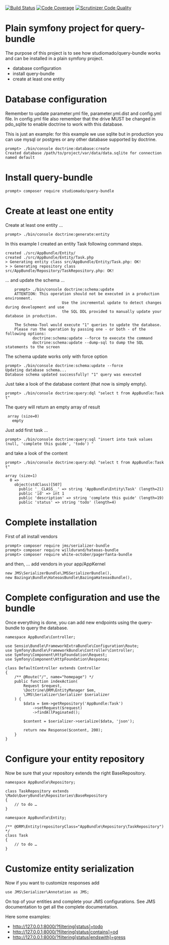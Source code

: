 [![Build Status](https://scrutinizer-ci.com/g/studiomado/query-bundle/badges/build.png?b=master)](https://scrutinizer-ci.com/g/studiomado/query-bundle/build-status/master) [![Code Coverage](https://scrutinizer-ci.com/g/studiomado/query-bundle/badges/coverage.png?b=master)](https://scrutinizer-ci.com/g/studiomado/query-bundle/?branch=master) [![Scrutinizer Code Quality](https://scrutinizer-ci.com/g/studiomado/query-bundle/badges/quality-score.png?b=master)](https://scrutinizer-ci.com/g/studiomado/query-bundle/?branch=master)
# Plain symfony project for query-bundle

The purpose of this project is to see how studiomado/query-bundle works and can be installed in a plain symfony project.

 - database configuration
 - install query-bundle
 - create at least one entity

# Database configuration

Remember to update parameter.yml file, parameter.yml.dist and config.yml file. In config.yml file also remember that the drive MUST be changed in pdo_sqlite to enable doctrine to work with this database.

This is just an example: for this example we use sqlite but in production you can use mysql or postgres or any other database supported by doctrine.

    prompt> ./bin/console doctrine:database:create
    Created database /path/to/project/var/data/data.sqlite for connection named default

# Install query-bundle

    prompt> composer require studiomado/query-bundle

# Create at least one entity

Create at least one entity ...

    prompt> ./bin/console doctrine:generate:entity

In this example I created an entity Task following command steps.

    created ./src/AppBundle/Entity/
    created ./src/AppBundle/Entity/Task.php
    > Generating entity class src/AppBundle/Entity/Task.php: OK!
    > > Generating repository class src/AppBundle/Repository/TaskRepository.php: OK!

... and update the schema ...

		prompt> ./bin/console doctrine:schema:update
		ATTENTION: This operation should not be executed in a production environment.
							 Use the incremental update to detect changes during development and use
							 the SQL DDL provided to manually update your database in production.

		The Schema-Tool would execute "1" queries to update the database.
		Please run the operation by passing one - or both - of the following options:
				doctrine:schema:update --force to execute the command
				doctrine:schema:update --dump-sql to dump the SQL statements to the screen

The schema update works only with force option

    prompt> ./bin/console doctrine:schema:update --force
    Updating database schema...
    Database schema updated successfully! "1" query was executed

Just take a look of the database content (that now is simply empty).

    prompt> ./bin/console doctrine:query:dql "select t from AppBundle:Task t"

The query will return an empty array of result

     array (size=0)
       empty

Just add first task ... 

    prompt> ./bin/console doctrine:query:sql "insert into task values (null, 'complete this guide', 'todo') "

and take a look of the content

    prompt> ./bin/console doctrine:query:dql "select t from AppBundle:Task t"

    array (size=1)
      0 =>
        object(stdClass)[507]
          public '__CLASS__' => string 'AppBundle\Entity\Task' (length=21)
          public 'id' => int 1
          public 'description' => string 'complete this guide' (length=19)
          public 'status' => string 'todo' (length=4)


# Complete installation

First of all install vendors

    prompt> composer require jms/serializer-bundle
    prompt> composer require willdurand/hateoas-bundle
    prompt> composer require white-october/pagerfanta-bundle

and then, … add vendors in your app/AppKernel 

    new JMS\SerializerBundle\JMSSerializerBundle(),
    new Bazinga\Bundle\HateoasBundle\BazingaHateoasBundle(),

# Complete configuration and use the bundle

Once everything is done, you can add new endpoints using the query-bundle to query the database.

```
namespace AppBundle\Controller;

use Sensio\Bundle\FrameworkExtraBundle\Configuration\Route;
use Symfony\Bundle\FrameworkBundle\Controller\Controller;
use Symfony\Component\HttpFoundation\Request;
use Symfony\Component\HttpFoundation\Response;

class DefaultController extends Controller
{
    /** @Route("/", name="homepage") */
    public function indexAction(
        Request $request,
        \Doctrine\ORM\EntityManager $em,
        \JMS\Serializer\Serializer $serializer
    ) {
        $data = $em->getRepository('AppBundle:Task')
            ->setRequest($request)
            ->findAllPaginated();

        $content = $serializer->serialize($data, 'json');

        return new Response($content, 200);
    }
}
```

# Configure your entity repository

Now be sure that your repository extends the right BaseRepository.

```
namespace AppBundle\Repository;

class TaskRepository extends \Mado\QueryBundle\Repositories\BaseRepository
{
    // to do …
}
```

```
namespace AppBundle\Entity;

/** @ORM\Entity(repositoryClass="AppBundle\Repository\TaskRepository") */
class Task
{
    // to do …
}
```

# Customize entity serialization

Now if you want to customize responses add

    use JMS\Serializer\Annotation as JMS;

On top of your entities and complete your JMS configurations. See JMS documentation to get all the complete documentation.

Here some examples:

 - http://127.0.0.1:8000/?filtering[status]=todo
 - http://127.0.0.1:8000/?filtering[status|contains]=od
 - http://127.0.0.1:8000/?filtering[status|endswith]=gress
